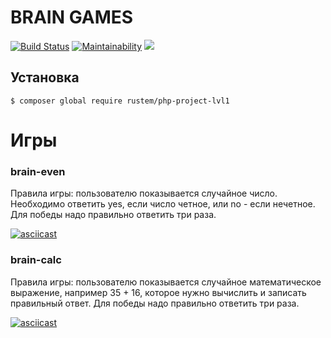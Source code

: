 # BRAIN GAMES

[![Build Status](https://travis-ci.com/Rustem-A/php-project-lvl1.svg?branch=master)](https://travis-ci.com/Rustem-A/php-project-lvl1) [![Maintainability](https://api.codeclimate.com/v1/badges/0bfae11eacebbad2c96f/maintainability)](https://codeclimate.com/github/Rustem-A/php-project-lvl1/maintainability)        <a href="https://codeclimate.com/github/Rustem-A/php-project-lvl1/test_coverage"><img src="https://api.codeclimate.com/v1/badges/0bfae11eacebbad2c96f/test_coverage" /></a>

## Установка

```
$ composer global require rustem/php-project-lvl1
```
# Игры

### brain-even

Правила игры: пользователю показывается случайное число. Необходимо ответить yes, если число четное, или no - если нечетное. Для победы надо правильно ответить три раза.

[![asciicast](https://asciinema.org/a/6kUsDInAGYVIyNe3c1ilREX1Q.svg)](https://asciinema.org/a/6kUsDInAGYVIyNe3c1ilREX1Q)

### brain-calc

Правила игры: пользователю показывается случайное математическое выражение, например 35 + 16, которое нужно вычислить и записать правильный ответ. Для победы надо правильно ответить три раза.

[![asciicast](https://asciinema.org/a/Nbgw7ulFD5CQubx5z4uaGz9Bz.svg)](https://asciinema.org/a/Nbgw7ulFD5CQubx5z4uaGz9Bz)